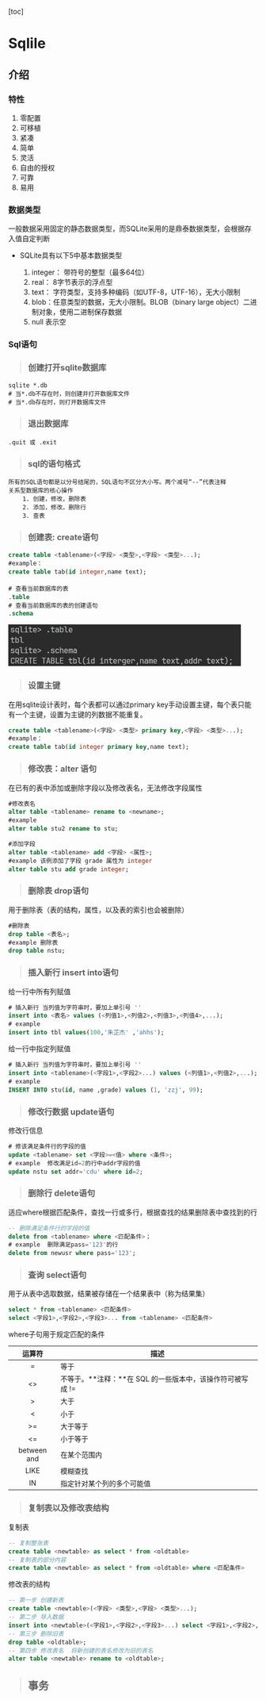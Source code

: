 [toc]
# Sqlile

## 介绍 

### 特性

1. 零配置
2. 可移植
3. 紧凑
4. 简单
5. 灵活
6. 自由的授权
7. 可靠
8. 易用

### 数据类型

一般数据采用固定的静态数据类型，而SQLite采用的是鼎泰数据类型，会根据存入值自定判断
- SQLite具有以下5中基本数据类型
  
    1. integer： 带符号的整型（最多64位）
    2. real： 8字节表示的浮点型
    3. text： 字符类型，支持多种编码（如UTF-8，UTF-16），无大小限制
    4. blob：任意类型的数据，无大小限制。BLOB（binary large object）二进制对象，使用二进制保存数据
    5. null 表示空

### Sql语句

>### 创建打开sqlite数据库

```shell
sqlite *.db 
# 当*.db不存在时，则创建并打开数据库文件
# 当*.db存在时，则打开数据库文件 
```
>### 退出数据库

```shell
.quit 或 .exit
```

>### sql的语句格式
```
所有的SQL语句都是以分号结尾的，SQL语句不区分大小写。两个减号“--”代表注释
关系型数据库的核心操作
    1. 创建，修改，删除表
    2. 添加，修改，删除行
    3. 查表
```

>### 创建表: create语句
```sql
create table <tablename>(<字段> <类型>,<字段> <类型>...);
#example： 
create table tab(id integer,name text);

# 查看当前数据库的表
.table
# 查看当前数据库的表的创建语句
.schema
```
![查看表](./Sqlite.assets/sqlitelooktab.png)

>### 设置主键

在用sqlite设计表时，每个表都可以通过primary key手动设置主键，每个表只能有一个主键，设置为主键的列数据不能重复。
```sql
create table <tablename>(<字段> <类型> primary key,<字段> <类型>...);
#example： 
create table tab(id integer primary key,name text);
```

>### 修改表：alter 语句

在已有的表中添加或删除字段以及修改表名，无法修改字段属性
```sql
#修改表名
alter table <tablename> rename to <newname>;
#example
alter table stu2 rename to stu;
```
```sql
#添加字段
alter table <tablename> add <字段> <属性>;
#example 该例添加了字段 grade 属性为 integer
alter table stu add grade integer;
```

>### 删除表 drop语句

用于删除表（表的结构，属性，以及表的索引也会被删除）
```sql
#删除表
drop table <表名>;
#example 删除表
drop table nstu;
```

>### 插入新行 insert into语句

给一行中所有列赋值
```sql
# 插入新行 当列值为字符串时，要加上单引号 ''
insert into <表名> values (<列值1>,<列值2>,<列值3>,<列值4>,...);
# example 
insert into tbl values(100,'朱芷杰' ,'ahhs');
```
给一行中指定列赋值
```sql
# 插入新行 当列值为字符串时，要加上单引号 ''
insert into <tablename>(<字段1>,<字段2>...) values (<列值1>,<列值2>,...);
# example 
INSERT INTO stu(id, name ,grade) values (1, 'zzj', 99);
```

>### 修改行数据 update语句

修改行信息
```sql
# 修该满足条件行的字段的值
update <tablename> set <字段>=<值> where <条件>; 
# example  修改满足id=2的行中addr字段的值
update nstu set addr='cdu' where id=2;
```

>### 删除行 delete语句

适应where根据匹配条件，查找一行或多行，根据查找的结果删除表中查找到的行
```sql
-- 删除满足条件行的字段的值
delete from <tablename> where <匹配条件>；
# example  删除满足pass='123'的行
delete from newusr where pass='123';
```


>### 查询 select语句
用于从表中选取数据，结果被存储在一个结果表中（称为结果集）
```sql
select * from <tablename> <匹配条件>
select <字段1>,<字段2>,<字段3>... from <tablename> <匹配条件> 

```

where子句用于规定匹配的条件

 

|   运算符    | 描述                                                       |
| :---------: | ---------------------------------------------------------- |
|      =      | 等于                                                       |
|     <>      | 不等于。**注释：**在 SQL 的一些版本中，该操作符可被写成 != |
|      >      | 大于                                                       |
|      <      | 小于                                                       |
|     >=      | 大于等于                                                   |
|     <=      | 小于等于                                                   |
| between and | 在某个范围内                                               |
|    LIKE     | 模糊查找                                                   |
|     IN      | 指定针对某个列的多个可能值                                 |

>### 复制表以及修改表结构

复制表
```sql
-- 复制整张表
create table <newtable> as select * from <oldtable> 
-- 复制表的部分内容
create table <newtable> as select * from <oldtable> where <匹配条件>

```

修改表的结构
```sql
-- 第一步 创建新表
create table <newtable>(<字段> <类型>,<字段> <类型>...);
-- 第二步 导入数据
insert into <newtable>(<字段1>,<字段2>,<字段3>...) select <字段1>,<字段2>,<字段3> from <oldtable>;
-- 第三步 删除旧表
drop table <oldtable>;
-- 第四步 修改表名  将新创建的表名修改为旧的表名
alter table <newtable> rename to <oldtable>;
```


>## 事务